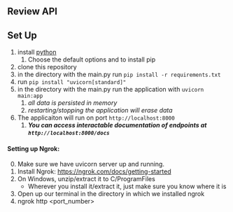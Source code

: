 ## Review API

## Set Up
1. install [python](https://www.python.org/downloads/) 
   1. Choose the default options and to install pip
2. clone this repository
3. in the directory with the main.py run `pip install -r requirements.txt`
4. run `pip install "uvicorn[standard]"`
5. in the directory with the main.py run the application with `uvicorn main:app`
   1. *all data is persisted in memory*
   2. *restarting/stopping the application will erase data*
6. The applicaiton will run on port `http://localhost:8000`
   1. ***You can access interactable documentation of endpoints at `http://localhost:8000/docs`***

#### Setting up Ngrok:
0. Make sure we have uvicorn server up and running.
1. Install Ngrok: https://ngrok.com/docs/getting-started 
2. On Windows, unzip/extract it to C/ProgramFiles
    - Wherever you install it/extract it, just make sure you know where it is
3. Open up our terminal in the directory in which we installed ngrok
4. ngrok http <port_number>